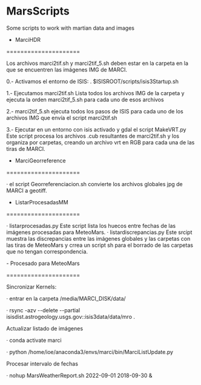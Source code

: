 # MarsScripts
Some scripts to work with martian data and images
<p><p>

- MarciHDR

=====================

Los archivos marci2tif.sh y marci2tif_5.sh deben estar en la carpeta en la que se encuentren las imágenes IMG de MARCI.  

0.- Activamos el entorno de ISIS:
. $ISISROOT/scripts/isis3Startup.sh

1.- Ejecutamos marci2tif.sh 
Lista todos los archivos IMG de la carpeta y ejecuta la orden marci2tif_5.sh para cada uno de esos archivos

2.- marci2tif_5.sh ejecuta todos los pasos de ISIS para cada uno de los archivos IMG que envía el script marci2tif.sh

3.- Ejecutar en un entorno con isis activado y gdal el script MakeVRT.py
Este script procesa los archivos .cub resultantes de marci2tif.sh y los organiza por carpetas, creando un archivo vrt en RGB para cada una de las tiras de MARCI. 

<p><p>

- MarciGeorreference

=====================

· el script Georreferenciacion.sh convierte los archivos globales jpg de MARCI a geotiff. 

<p><p>
  
  
- ListarProcesadasMM 

=====================

· listarprocesadas.py Este script lista los huecos entre fechas de las imágenes procesadas para MeteoMars.
· listardiscrepancias.py Este srcipt muestra las discrepancias entre las imágenes globales y las carpetas con las tiras de MeteoMars y  crrea un script sh para el borrado de las carpetas que no tengan correspondencia. 

<p><p>  
  - Procesado para MeteoMars
  
  =====================
  
  Sincronizar Kernels:
  
  · entrar en la carpeta /media/MARCI_DISK/data/
  
  · rsync -azv --delete --partial isisdist.astrogeology.usgs.gov::isis3data/data/mro .
  
  Actualizar listado de imágenes
  
  · conda activate marci
  
  · python /home/ioe/anaconda3/envs/marci/bin/MarciListUpdate.py
  
  Procesar intervalo de fechas
  
  · nohup MarsWeatherReport.sh 2022-09-01 2018-09-30 &
